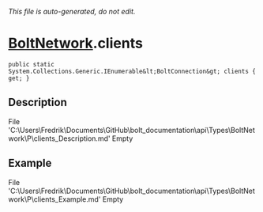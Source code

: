 *This file is auto-generated, do not edit.*

# [BoltNetwork](Types/BoltNetwork.md).clients
`public static System.Collections.Generic.IEnumerable&lt;BoltConnection&gt; clients { get; }`
## Description
File 'C:\Users\Fredrik\Documents\GitHub\bolt_documentation\api\Types\BoltNetwork\P\clients_Description.md' Empty
## Example
File 'C:\Users\Fredrik\Documents\GitHub\bolt_documentation\api\Types\BoltNetwork\P\clients_Example.md' Empty
